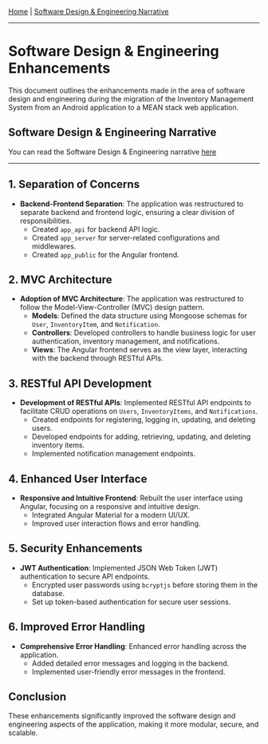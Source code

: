 [Home](/docs/index.md) | [Software Design & Engineering Narrative](/docs/Freeman%20Sands%20CS%20499%20Software%20Design%20Narrative.docx)

---

# Software Design & Engineering Enhancements

This document outlines the enhancements made in the area of software design and engineering during the migration of the Inventory Management System from an Android application to a MEAN stack web application.

## Software Design & Engineering Narrative
You can read the Software Design & Engineering narrative [here](/docs/Freeman%20Sands%20CS%20499%20Software%20Design%20Narrative.docx)

---

## 1. Separation of Concerns

- **Backend-Frontend Separation**: The application was restructured to separate backend and frontend logic, ensuring a clear division of responsibilities.
  - Created `app_api` for backend API logic.
  - Created `app_server` for server-related configurations and middlewares.
  - Created `app_public` for the Angular frontend.

## 2. MVC Architecture

- **Adoption of MVC Architecture**: The application was restructured to follow the Model-View-Controller (MVC) design pattern.
  - **Models**: Defined the data structure using Mongoose schemas for `User`, `InventoryItem`, and `Notification`.
  - **Controllers**: Developed controllers to handle business logic for user authentication, inventory management, and notifications.
  - **Views**: The Angular frontend serves as the view layer, interacting with the backend through RESTful APIs.

## 3. RESTful API Development

- **Development of RESTful APIs**: Implemented RESTful API endpoints to facilitate CRUD operations on `Users`, `InventoryItems`, and `Notifications`.
  - Created endpoints for registering, logging in, updating, and deleting users.
  - Developed endpoints for adding, retrieving, updating, and deleting inventory items.
  - Implemented notification management endpoints.

## 4. Enhanced User Interface

- **Responsive and Intuitive Frontend**: Rebuilt the user interface using Angular, focusing on a responsive and intuitive design.
  - Integrated Angular Material for a modern UI/UX.
  - Improved user interaction flows and error handling.

## 5. Security Enhancements

- **JWT Authentication**: Implemented JSON Web Token (JWT) authentication to secure API endpoints.
  - Encrypted user passwords using `bcryptjs` before storing them in the database.
  - Set up token-based authentication for secure user sessions.

## 6. Improved Error Handling

- **Comprehensive Error Handling**: Enhanced error handling across the application.
  - Added detailed error messages and logging in the backend.
  - Implemented user-friendly error messages in the frontend.

## Conclusion

These enhancements significantly improved the software design and engineering aspects of the application, making it more modular, secure, and scalable.
